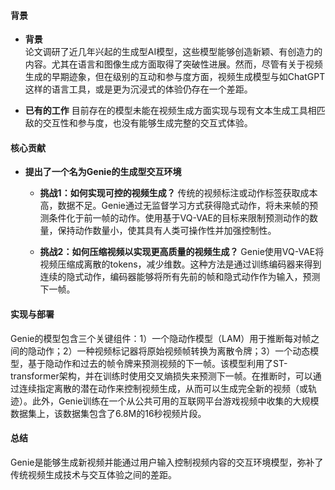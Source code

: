 #### 背景
- **背景**       
    论文调研了近几年兴起的生成型AI模型，这些模型能够创造新颖、有创造力的内容。尤其在语言和图像生成方面取得了突破性进展。然而，尽管有关于视频生成的早期迹象，但在级别的互动和参与度方面，视频生成模型与如ChatGPT这样的语言工具，或是更为沉浸式的体验仍存在一个差距。

- **已有的工作**
    目前存在的模型未能在视频生成方面实现与现有文本生成工具相匹敌的交互性和参与度，也没有能够生成完整的交互式体验。

#### 核心贡献
- **提出了一个名为Genie的生成型交互环境**
    - **挑战1：如何实现可控的视频生成？**
        传统的视频标注或动作标签获取成本高，数据不足。Genie通过无监督学习方式获得隐式动作，将未来帧的预测条件化于前一帧的动作。使用基于VQ-VAE的目标来限制预测动作的数量，保持动作数量小，使其具有人类可操作性并加强控制性。

    - **挑战2：如何压缩视频以实现更高质量的视频生成？**
        Genie使用VQ-VAE将视频压缩成离散的tokens，减少维数。这种方法是通过训练编码器来得到连续的隐式动作，编码器能够将所有先前的帧和隐式动作作为输入，预测下一帧。

#### 实现与部署
Genie的模型包含三个关键组件：1）一个隐动作模型（LAM）用于推断每对帧之间的隐动作；2）一种视频标记器将原始视频帧转换为离散令牌；3）一个动态模型，基于隐动作和过去的帧令牌来预测视频的下一帧。该模型利用了ST-transformer架构，并在训练时使用交叉熵损失来预测下一帧。在推断时，可以通过连续指定离散的潜在动作来控制视频生成，从而可以生成完全新的视频（或轨迹）。此外，Genie训练在一个从公共可用的互联网平台游戏视频中收集的大规模数据集上，该数据集包含了6.8M的16秒视频片段。

#### 总结
Genie是能够生成新视频并能通过用户输入控制视频内容的交互环境模型，弥补了传统视频生成技术与交互体验之间的差距。